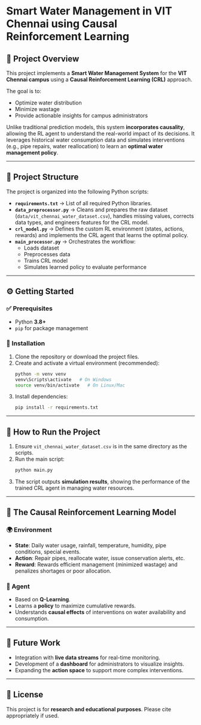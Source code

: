 # Smart Water Management in VIT Chennai using Causal Reinforcement Learning

## 📌 Project Overview
This project implements a **Smart Water Management System** for the **VIT Chennai campus** using a **Causal Reinforcement Learning (CRL)** approach.  

The goal is to:
- Optimize water distribution  
- Minimize wastage  
- Provide actionable insights for campus administrators  

Unlike traditional prediction models, this system **incorporates causality**, allowing the RL agent to understand the real-world impact of its decisions. It leverages historical water consumption data and simulates interventions (e.g., pipe repairs, water reallocation) to learn an **optimal water management policy**.

---

## 📂 Project Structure
The project is organized into the following Python scripts:

- **`requirements.txt`** → List of all required Python libraries.  
- **`data_preprocessor.py`** → Cleans and prepares the raw dataset (`data/vit_chennai_water_dataset.csv`), handles missing values, corrects data types, and engineers features for the CRL model.  
- **`crl_model.py`** → Defines the custom RL environment (states, actions, rewards) and implements the CRL agent that learns the optimal policy.  
- **`main_processor.py`** → Orchestrates the workflow:  
  - Loads dataset  
  - Preprocesses data  
  - Trains CRL model  
  - Simulates learned policy to evaluate performance  

---

## ⚙️ Getting Started

### ✅ Prerequisites
- Python **3.8+**
- `pip` for package management

### 🔧 Installation
1. Clone the repository or download the project files.  
2. Create and activate a virtual environment (recommended):  
   ```bash
   python -m venv venv
   venv\Scripts\activate   # On Windows
   source venv/bin/activate   # On Linux/Mac
   ```
3. Install dependencies:  
   ```bash
   pip install -r requirements.txt
   ```

---

## 🚀 How to Run the Project
1. Ensure `vit_chennai_water_dataset.csv` is in the same directory as the scripts.  
2. Run the main script:  
   ```bash
   python main.py
   ```
3. The script outputs **simulation results**, showing the performance of the trained CRL agent in managing water resources.

---

## 🧠 The Causal Reinforcement Learning Model

### 🌍 Environment
- **State**: Daily water usage, rainfall, temperature, humidity, pipe conditions, special events.  
- **Action**: Repair pipes, reallocate water, issue conservation alerts, etc.  
- **Reward**: Rewards efficient management (minimized wastage) and penalizes shortages or poor allocation.  

### 🤖 Agent
- Based on **Q-Learning**.  
- Learns a **policy** to maximize cumulative rewards.  
- Understands **causal effects** of interventions on water availability and consumption.  

---

## 🔮 Future Work
- Integration with **live data streams** for real-time monitoring.  
- Development of a **dashboard** for administrators to visualize insights.  
- Expanding the **action space** to support more complex interventions.  

---

## 📜 License
This project is for **research and educational purposes**. Please cite appropriately if used.  
